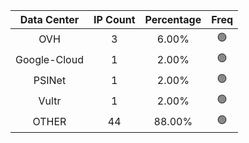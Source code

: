 | Data Center | IP Count | Percentage | Freq |
|:------------:|:--------:|:-----------:|:-----:|
| OVH | 3 | 6.00% | 🟢 |
| Google-Cloud | 1 | 2.00% | 🟢 |
| PSINet | 1 | 2.00% | 🟢 |
| Vultr | 1 | 2.00% | 🟢 |
| OTHER | 44 | 88.00% | 🟢 |